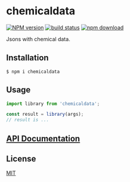 # chemicaldata

[![NPM version][npm-image]][npm-url]
[![build status][ci-image]][ci-url]
[![npm download][download-image]][download-url]

Jsons with chemical data.

## Installation

`$ npm i chemicaldata`

## Usage

```js
import library from 'chemicaldata';

const result = library(args);
// result is ...
```

## [API Documentation](https://cheminfo.github.io/chemicaldata/)

## License

[MIT](./LICENSE)

[npm-image]: https://img.shields.io/npm/v/chemicaldata.svg
[npm-url]: https://www.npmjs.com/package/chemicaldata
[ci-image]: https://github.com/cheminfo/chemicaldata/workflows/Node.js%20CI/badge.svg?branch=master
[ci-url]: https://github.com/cheminfo/chemicaldata/actions?query=workflow%3A%22Node.js+CI%22
[download-image]: https://img.shields.io/npm/dm/chemicaldata.svg
[download-url]: https://www.npmjs.com/package/chemicaldata
